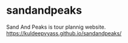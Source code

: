 # sandandpeaks
Sand And Peaks is tour plannig website.
 https://kuldeepvyass.github.io/sandandpeaks/
